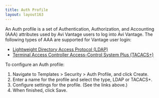 ```yaml
---
title: Auth Profile
layout: layout163
---
```

An Auth profile is a set of Authentication, Authorization, and Accounting (AAA) attributes used by Avi Vantage users to log into Avi Vantage. The following types of AAA are supported for Vantage user login:

* <a href="{% vpath %}/ldap-authentication">Lightweight Directory Access Protocol (LDAP)</a>
* <a href="{% vpath %}/tacacs-for-avi-vantage-users">Terminal Access Controller Access-Control System Plus (TACACS+)</a>

To configure an Auth profile:

<ol> 
 <li>Navigate to Templates &gt; Security &gt; Auth Profile, and click Create.</li> 
 <li>Enter a name for the profile and select the type, LDAP or TACACS+.</li> 
 <li>Configure settings for the profile. (See the links above.)</li> 
 <li>When finished, click Save.</li> 
</ol> 